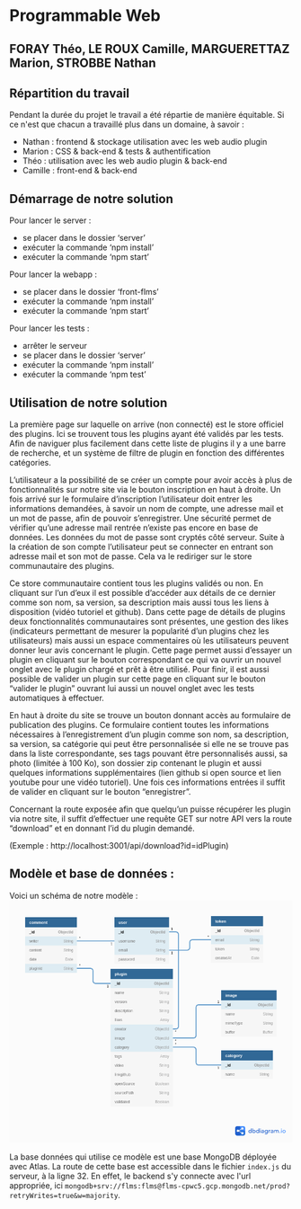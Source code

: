 # Programmable Web
## FORAY Théo, LE ROUX Camille, MARGUERETTAZ Marion, STROBBE Nathan

## Répartition du travail
Pendant la durée du projet le travail a été répartie de manière équitable. Si ce n'est que chacun a travaillé plus dans un domaine, à savoir :
* Nathan : frontend & stockage utilisation avec les web audio plugin
* Marion : CSS & back-end & tests & authentification
* Théo : utilisation avec les web audio plugin & back-end
* Camille : front-end & back-end

## Démarrage de notre solution
Pour lancer le server :
* se placer dans le dossier ‘server’
* exécuter la commande ‘npm install’
* exécuter la commande ‘npm start’


Pour lancer la webapp :
* se placer dans le dossier ‘front-flms’
* exécuter la commande ‘npm install’
* exécuter la commande ‘npm start’

Pour lancer les tests : 
* arrêter le serveur
* se placer dans le dossier ‘server’
* exécuter la commande ‘npm install’
* exécuter la commande ‘npm test’

## Utilisation de notre solution 

La première page sur laquelle on arrive (non connecté) est le store officiel des plugins. Ici se trouvent tous les plugins ayant été validés par les tests.
Afin de naviguer plus facilement dans cette liste de plugins il y a une barre de recherche, et un système de filtre de plugin en fonction des différentes catégories.

L’utilisateur a la possibilité de se créer un compte pour avoir accès à plus de fonctionnalités sur notre site via le bouton inscription en haut à droite.
Un fois arrivé sur le formulaire d’inscription l’utilisateur doit entrer les informations demandées, à savoir un nom de compte, une adresse mail et un mot de passe, afin de pouvoir s’enregistrer. Une sécurité permet de vérifier qu’une adresse mail rentrée n’existe pas encore en base de données. Les données du mot de passe sont cryptés côté serveur.
Suite à la création de son compte l’utilisateur peut se connecter en entrant son adresse mail et son mot de passe. Cela va le rediriger sur le store communautaire des plugins.

Ce store communautaire contient tous les plugins validés ou non. En cliquant sur l’un d’eux il est possible d’accéder aux détails de ce dernier comme son nom, sa version, sa description mais aussi tous les liens à disposition (vidéo tutoriel et github). Dans cette page de détails de plugins deux fonctionnalités communautaires sont présentes, une gestion des likes (indicateurs permettant de mesurer la popularité d’un plugins chez les utilisateurs) mais aussi un espace commentaires où les utilisateurs peuvent donner leur avis concernant le plugin.
Cette page permet aussi d’essayer un plugin en cliquant sur le bouton correspondant ce qui va ouvrir un nouvel onglet avec le plugin chargé et prêt à être utilisé.
Pour finir, il est aussi possible de valider un plugin sur cette page en cliquant sur le bouton “valider le plugin” ouvrant lui aussi un nouvel onglet avec les tests automatiques à effectuer.

En haut à droite du site se trouve un bouton donnant accès au formulaire de publication des plugins. Ce formulaire contient toutes les informations nécessaires à l’enregistrement d’un plugin comme son nom, sa description, sa version, sa catégorie qui peut être personnalisée si elle ne se trouve pas dans la liste correspondante, ses tags pouvant être personnalisés aussi, sa photo (limitée à 100 Ko), son dossier zip contenant le plugin et aussi quelques informations supplémentaires (lien github si open source et lien youtube pour une vidéo tutoriel). Une fois ces informations entrées il suffit de valider en cliquant sur le bouton “enregistrer”.

Concernant la route exposée afin que quelqu’un puisse récupérer les plugin via notre site, il suffit d’effectuer une requête GET sur notre API vers la route “download” et en donnant l’id du plugin demandé.

(Exemple : http://localhost:3001/api/download?id=idPlugin) 

## Modèle et base de données :

Voici un schéma de notre modèle : 
![Model-programmableweb.png](Model-programmableweb.png)

La base données qui utilise ce modèle est une base MongoDB déployée avec Atlas. La route de cette base est accessible dans le fichier ```index.js``` du serveur, à la ligne 32. En effet, le backend s'y connecte avec l'url appropriée, ici ```mongodb+srv://flms:flms@flms-cpwc5.gcp.mongodb.net/prod?retryWrites=true&w=majority```.
